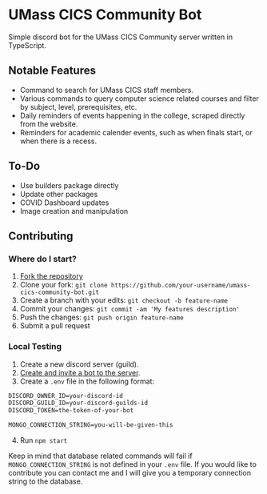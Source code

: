 # UMass CICS Community Bot

Simple discord bot for the UMass CICS Community server written in TypeScript.

## Notable Features

- Command to search for UMass CICS staff members.
- Various commands to query computer science related courses and filter by subject, level, prerequisites, etc.
- Daily reminders of events happening in the college, scraped directly from the website.
- Reminders for academic calender events, such as when finals start, or when there is a recess.

## To-Do

- Use builders package directly
- Update other packages
- COVID Dashboard updates
- Image creation and manipulation

## Contributing

### Where do I start?

1. [Fork the repository](hhttps://github.com/daniel-melanson/umass-cics-community-bot/fork)
2. Clone your fork: `git clone https://github.com/your-username/umass-cics-community-bot.git`
3. Create a branch with your edits: `git checkout -b feature-name`
4. Commit your changes: `git commit -am 'My features description'`
5. Push the changes: `git push origin feature-name`
6. Submit a pull request

### Local Testing

1. Create a new discord server (guild).
2. [Create and invite a bot to the server](https://github.com/jagrosh/MusicBot/wiki/Adding-Your-Bot-To-Your-Server).
3. Create a `.env` file in the following format:

```txt
DISCORD_OWNER_ID=your-discord-id
DISCORD_GUILD_ID=your-discord-guilds-id
DISCORD_TOKEN=the-token-of-your-bot

MONGO_CONNECTION_STRING=you-will-be-given-this
```

4. Run `npm start`

Keep in mind that database related commands will fail if `MONGO_CONNECTION_STRING` is not defined in your `.env` file. If you would like to contribute you can contact me and I will give you a temporary connection string to the database.
